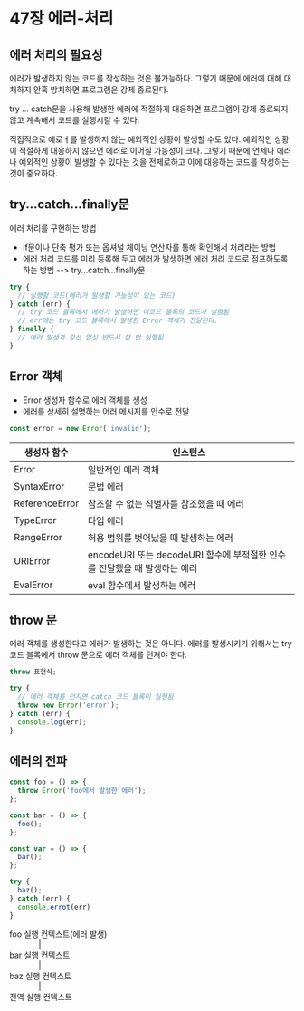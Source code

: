 # 47장 에러-처리

## 에러 처리의 필요성

에러가 발생하지 않는 코드를 작성하는 것은 불가능하다. 그렇기 때문에 에러에 대해 대처하지 안혹 방치하면 프로그램은 강제 종료된다.

try ... catch문을 사용해 발생한 에러에 적절하게 대응하면 프로그램이 강제 종료되지 않고 계속해서 코드를 실행시킬 수 있다.

직접적으로 에로ㅓ를 발생하지 않는 예외적인 상황이 발생할 수도 있다. 예외적인 상황이 적절하게 대응하지 않으면 에러로 이어질 가능성이 크다. 그렇기 때문에 언제나 에러나 예외적인 상황이 발생할 수 있다는 것을 전제로하고 이에 대응하는 코드를 작성하는 것이 중요하다.

## try...catch...finally문

에러 처리를 구현하는 방법

- if문이나 단축 평가 또는 옵셔널 체이닝 연산자를 통해 확인해서 처리라는 방법
- 에러 처리 코드를 미리 등록해 두고 에러가 발생하면 에러 처리 코드로 점프하도록 하는 방법 --> try...catch...finally문

```js
try {
  // 실행할 코드(에러가 발생할 가능성이 있는 코드)
} catch (err) {
  // try 코드 블록에서 에러가 발생하면 이코드 블록의 코드가 실행됨
  // err에는 try 코드 블록에서 발생한 Error 객체가 전달된다.
} finally {
  // 에러 발생과 강선 업싱 반드시 한 번 실행됨
}
```

## Error 객체

- Error 생성자 함수로 에러 객체를 생성
- 에러를 상세히 설명하는 어러 메시지를 인수로 전달

```js
const error = new Error('invalid');
```

| 생성자 함수    | 인스턴스                                                                  |
| -------------- | ------------------------------------------------------------------------- |
| Error          | 일반적인 에러 객체                                                        |
| SyntaxError    | 문법 에러                                                                 |
| ReferenceError | 참조할 수 없는 식별자를 참조했을 때 에러                                  |
| TypeError      | 타입 에러                                                                 |
| RangeError     | 허용 범위를 벗어났을 때 발생하는 에러                                     |
| URIError       | encodeURI 또는 decodeURI 함수에 부적절한 인수를 전달했을 때 발생하는 에러 |
| EvalError      | eval 함수에서 발생하는 에러                                               |

## throw 문

에러 객체를 생성한다고 에러가 발생하는 것은 아니다. 에러를 발생시키기 위해서는 try 코드 블록에서 throw 문으로 에러 객체를 던져야 한다.

```js
throw 표현식;
```

```js
try {
  // 에러 객체를 던지면 catch 코드 블록이 실행됨
  throw new Error('error');
} catch (err) {
  console.log(err);
}
```

## 에러의 전파

```js
const foo = () => {
  throw Error('foo에서 발생한 에러');
};

const bar = () => {
  foo();
};

const var = () => {
  bar();
};

try {
  baz();
} catch (err) {
  console.errot(err)
}
```

foo 실행 컨텍스트(에러 발생)  
&nbsp;&nbsp;&nbsp;&nbsp;&nbsp;&nbsp;&nbsp;&nbsp;&nbsp;&nbsp;&nbsp;&nbsp; |  
bar 실행 컨텍스트  
&nbsp;&nbsp;&nbsp;&nbsp;&nbsp;&nbsp;&nbsp;&nbsp;&nbsp;&nbsp;&nbsp;&nbsp; |  
baz 실행 컨텍스트  
&nbsp;&nbsp;&nbsp;&nbsp;&nbsp;&nbsp;&nbsp;&nbsp;&nbsp;&nbsp;&nbsp;&nbsp; |  
전역 실행 컨텍스트
